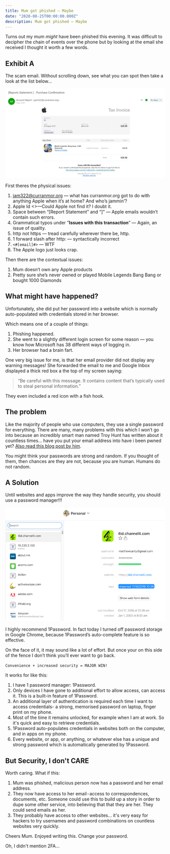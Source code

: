 ```yaml
---
title: Mum got phished — Maybe
date: "2020-08-25T00:00:00.000Z"
description: Mum got phished — Maybe
---
```


Turns out my mum _might_ have been phished this evening. It was difficult to
decipher the chain of events over the phone but by looking at the email she
received I thought it worth a few words.

## Exhibit A

The scam email. Without scrolling down, see what you can spot then take a look
at the list below…

![Exhibit A](./exhibit-a.png)

First theres the physical issues:

1. jam322@curranmor.org — what has curranmor.org got to do with anything Apple when it’s at home? And who’s jammin’?
1. Apple Id <>—Could Apple not find it? I doubt it.
1. Space between “[Report Statement” and “]” — Apple emails wouldn’t contain such errors.
1. Grammatical typos under ”**Issues with this transaction**” — Again, an issue of quality.
1. http not https — tread carefully wherever there be, http.
1. 1 forward slash after http: — syntactically incorrect
1. `<#[email]#>` — WTF
1. The Apple logo just looks crap.

Then there are the contextual issues:

1. Mum doesn’t own any Apple products
1. Pretty sure she’s never owned or played Mobile Legends Bang Bang or bought 1000 Diamonds

## What might have happened?

Unfortunately, she did put her password into a website which is normally auto-populated with credentials stored in her browser.

Which means one of a couple of things:

1. Phishing happened.
1. She went to a slightly different login screen for some reason — you know how Microsoft has 38 different ways of logging in.
1. Her browser had a brain fart.

One very big issue for me, is that her email provider did not display any warning messages! She forwarded the email to me and Google Inbox displayed a thick red box a the top of my screen saying:

> “Be careful with this message. It contains content that’s typically used to steal personal information.”

They even included a red icon with a fish hook.

## The problem

Like the majority of people who use computers, they use a single password for everything. There are many, many problems with this which I won’t go into because an incredibly smart man named Troy Hunt has written about it countless times… have you put your email address into have i been pwned yet? [Also read this blog post by him][0].

You might think your passwords are strong and random. If you thought of them, then chances are they are not, because you are human. Humans do not random.

## A Solution

Until websites and apps improve the way they handle security, you should use a password manager!!!

![1Password screenshot](./1password.png)

I highly recommend 1Password. In fact today I turned off password storage in Google Chrome, because 1Password’s auto-complete feature is so effective.

On the face of it, it may sound like a lot of effort. But once your on this side of the fence I don’t think you’ll ever want to go back.

`Convenience + increased security = MAJOR WIN!`

It works for like this:

1. I have 1 password manager: 1Password.
1. Only devices I have gone to additional effort to allow access, can access it. This is a built-in feature of 1Password.
1. An additional layer of authentication is required each time I want to access credentials- a strong, memorised password on laptop, finger print on my phone.
1. Most of the time it remains unlocked, for example when I am at work. So it's quick and easy to retrieve credentials.
1. 1Password auto-populates credentials in websites both on the computer, and in apps on my phone.
1. Every website, or app, or anything, or whatever else has a unique and strong password which is automatically generated by 1Password.

## But Security, I don't CARE

Worth caring. What if this:

1. Mum was phished, malicious person now has a password and her email address.
1. They now have access to her email - access to correspondences, documents, etc. Someone could use this to build up a story in order to dupe some other service, into believing that that they are her. They could send emails as her.
1. They probably have access to other websites… it's very easy for hackers to try usernames and password combinations on countless websites very quickly.

Cheers Mum. Enjoyed writing this. Change your password.

Oh, I didn't mention 2FA…

[0]: https://www.troyhunt.com/password-managers-dont-have-to-be-perfect-they-just-have-to-be-better-than-not-having-one/
